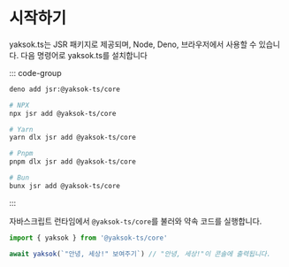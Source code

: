 # 시작하기

yaksok.ts는 JSR 패키지로 제공되며, Node, Deno, 브라우저에서 사용할 수 있습니다. 다음 명령어로 yaksok.ts를 설치합니다

::: code-group

```Bash [Deno]
deno add jsr:@yaksok-ts/core
```

```Bash [Others]
# NPX
npx jsr add @yaksok-ts/core

# Yarn
yarn dlx jsr add @yaksok-ts/core

# Pnpm
pnpm dlx jsr add @yaksok-ts/core

# Bun
bunx jsr add @yaksok-ts/core
```

:::

자바스크립트 런타임에서 `@yaksok-ts/core`를 불러와 약속 코드를 실행합니다.

```ts
import { yaksok } from '@yaksok-ts/core'

await yaksok(`"안녕, 세상!" 보여주기`) // "안녕, 세상!"이 콘솔에 출력됩니다.
```
